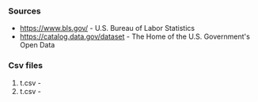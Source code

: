 ### Sources
- https://www.bls.gov/ - U.S. Bureau of Labor Statistics 
- https://catalog.data.gov/dataset - The Home of the U.S. Government's Open Data




### Csv files
1. t.csv -
2. t.csv - 
